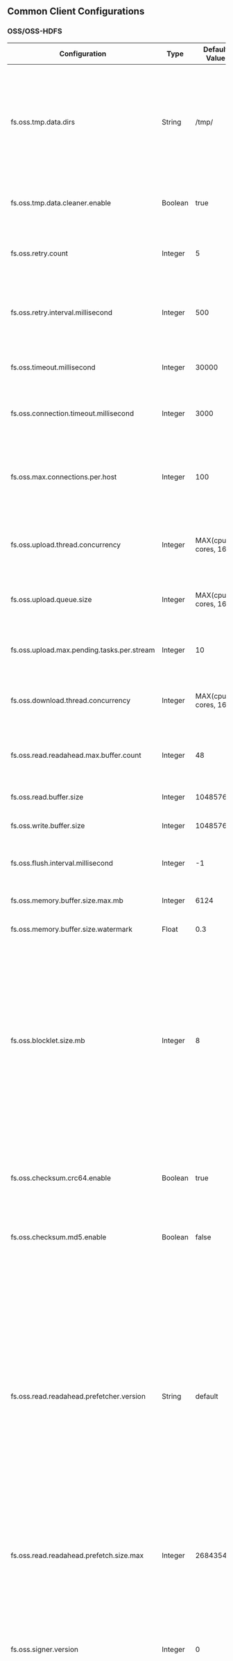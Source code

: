 ## Common Client Configurations

### OSS/OSS-HDFS

| Configuration | Type | Default Value | Description | Since Version |
| --- | --- | -------------- | ----------- | ------- |
| fs.oss.tmp.data.dirs | String | /tmp/ | Temporary file directory used during client writes, can specify multiple (comma-separated); requires read-write permission in a multi-user environment | 4.3.0+ |
| fs.oss.tmp.data.cleaner.enable | Boolean | true | Enables automatic cleanup of temporary files | 4.3.0+ |
| fs.oss.retry.count | Integer | 5 | Retry attempts when accessing OSS/OSS-HDFS fails | 4.3.0+ |
| fs.oss.retry.interval.millisecond | Integer | 500 | Retry interval in milliseconds when accessing OSS/OSS-HDFS fails | 4.3.0+ |
| fs.oss.timeout.millisecond | Integer | 30000 | Request timeout for OSS/OSS-HDFS in milliseconds | 4.3.0+ |
| fs.oss.connection.timeout.millisecond | Integer | 3000 | Connection timeout for OSS/OSS-HDFS in milliseconds | 4.3.0+ |
| fs.oss.max.connections.per.host | Integer | 100 | Maximum connections per host in the connection pool for OSS (short-lived connections beyond the limit) | 4.3.0+ |
| fs.oss.upload.thread.concurrency | Integer | MAX(cpu cores, 16) | Concurrent upload threads per single file to OSS/OSS-HDFS | 4.3.0+ |
| fs.oss.upload.queue.size | Integer | MAX(cpu cores, 16) | Size of the concurrent upload task queue for OSS/OSS-HDFS | 4.3.0+ |
| fs.oss.upload.max.pending.tasks.per.stream | Integer | 10 | Maximum concurrent upload tasks per process for OSS | 4.3.0+ |
| fs.oss.download.thread.concurrency | Integer | MAX(cpu cores, 16) | Maximum concurrent download tasks per process for OSS | 4.3.0+ |
| fs.oss.read.readahead.max.buffer.count | Integer | 48 | Maximum number of buffers to prefetch while reading from OSS | 4.5.1+ |
| fs.oss.read.buffer.size | Integer | 1048576 | Read buffer size for OSS in bytes | 4.3.0+ |
| fs.oss.write.buffer.size | Integer | 1048576 | Write buffer size for OSS in bytes | 4.3.0+ |
| fs.oss.flush.interval.millisecond | Integer | -1 | Buffer flush interval in milliseconds (-1 to disable) | 4.3.0+ |
| fs.oss.memory.buffer.size.max.mb | Integer | 6124 | Total memory pool capacity in MB. | 4.3.0+ |
| fs.oss.memory.buffer.size.watermark | Float | 0.3 | Memory pool ratio used for pre-read. | 4.3.0+ |
| fs.oss.blocklet.size.mb | Integer | 8 | Block size for chunked uploads to oss in MB (max 10,000 blocks, so max file size is 80GB by default). Increase this if needed for larger files and adjust timeouts accordingly. For files much larger than 80GB, consider using OSS-HDFS (no file size limit). | 4.5.2+ |
| fs.oss.checksum.crc64.enable | Boolean | true | Enables file-level CRC64 integrity checks; may significantly impact write performance on OSS-HDFS | 4.6.0+ |
| fs.oss.checksum.md5.enable | Boolean | false | Enables request-level MD5 integrity checks | 4.6.0+ |
| fs.oss.read.readahead.prefetcher.version | String | default | Options: `legacy` for old prefetch algorithm, `default` for new one. New algorithm might use more memory. If performance decreases after switching to the new algorithm, it could be due to insufficient memory pool causing pre-read blocks to be evicted before they're accessed. Adjust maximum pre-read length or allow more memory for pre-read to avoid this. | 6.2.0+ |
| fs.oss.read.readahead.prefetch.size.max | Integer | 268435456 | Maximum pre-read length in bytes. | 6.2.0+ |
| fs.oss.signer.version | Integer | 0 | Signature algorithm version, options [0, 1, 4]. Use 0 for the default algorithm, V4 signing is recommended for improved access to OSS/OSS-HDFS since 6.3.0. Specify 1 or 4 for specific scenarios. | 6.3.0+ |

For credential provider-related configurations, refer to [Configuring OSS/OSS-HDFS Credential Providers](./jindosdk_credential_provider.md).